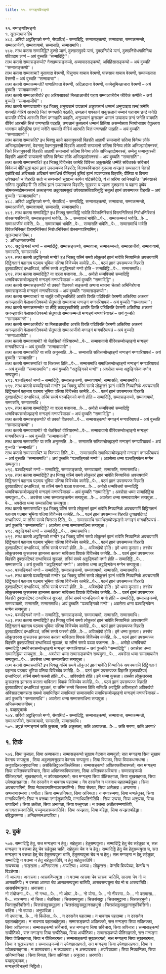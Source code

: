 ```yaml
---
title: ११. मग्गङ्गविभङ्गो

---
```

११. मग्गङ्गविभङ्गो  
१. सुत्तन्तभाजनीयं  
४८६. अरियो अट्ठङ्गिको मग्गो, सेय्यथिदं – सम्मादिट्ठि, सम्मासङ्कप्पो, सम्मावाचा, सम्माकम्मन्तो, सम्माआजीवो, सम्मावायामो, सम्मासति, सम्मासमाधि।  
४८७. तत्थ कतमा सम्मादिट्ठि? दुक्खे ञाणं, दुक्खसमुदये ञाणं, दुक्खनिरोधे ञाणं, दुक्खनिरोधगामिनिया पटिपदाय ञाणं – अयं वुच्चति ‘‘सम्मादिट्ठि’’।  
तत्थ कतमो सम्मासङ्कप्पो? नेक्खम्मसङ्कप्पो, अब्यापादसङ्कप्पो, अविहिंसासङ्कप्पो – अयं वुच्चति ‘‘सम्मासङ्कप्पो’’।  
तत्थ कतमा सम्मावाचा? मुसावादा वेरमणी, पिसुणाय वाचाय वेरमणी, फरुसाय वाचाय वेरमणी, सम्फप्पलापा वेरमणी – अयं वुच्चति ‘‘सम्मावाचा’’।  
तत्थ कतमो सम्माकम्मन्तो? पाणातिपाता वेरमणी, अदिन्नादाना वेरमणी, कामेसुमिच्छाचारा वेरमणी – अयं वुच्चति ‘‘सम्माकम्मन्तो’’।  
तत्थ कतमो सम्माआजीवो? इध अरियसावको मिच्छाआजीवं पहाय सम्माआजीवेन जीविकं कप्पेति – अयं वुच्चति ‘‘सम्माआजीवो’’।  
तत्थ कतमो सम्मावायामो? इध भिक्खु अनुप्पन्नानं पापकानं अकुसलानं धम्मानं अनुप्पादाय छन्दं जनेति वायमति वीरियं आरभति चित्तं पग्गण्हाति पदहति, उप्पन्नानं पापकानं अकुसलानं धम्मानं पहानाय छन्दं जनेति वायमति वीरियं आरभति चित्तं पग्गण्हाति पदहति, अनुप्पन्नानं कुसलानं धम्मानं उप्पादाय छन्दं जनेति वायमति वीरियं आरभति चित्तं पग्गण्हाति पदहति, उप्पन्नानं कुसलानं धम्मानं ठितिया असम्मोसाय भिय्योभावाय वेपुल्लाय भावनाय पारिपूरिया छन्दं जनेति वायमति वीरियं आरभति चित्तं पग्गण्हाति पदहति – अयं वुच्चति ‘‘सम्मावायामो’’।  
तत्थ कतमा सम्मासति? इध भिक्खु काये कायानुपस्सी विहरति आतापी सम्पजानो सतिमा विनेय्य लोके अभिज्झादोमनस्सं, वेदनासु वेदनानुपस्सी विहरति आतापी सम्पजानो सतिमा विनेय्य लोके अभिज्झादोमनस्सं, चित्ते चित्तानुपस्सी विहरति आतापी सम्पजानो सतिमा विनेय्य लोके अभिज्झादोमनस्सं, धम्मेसु धम्मानुपस्सी विहरति आतापी सम्पजानो सतिमा विनेय्य लोके अभिज्झादोमनस्सं – अयं वुच्चति ‘‘सम्मासति’’।  
तत्थ कतमो सम्मासमाधि? इध भिक्खु विविच्चेव कामेहि विविच्च अकुसलेहि धम्मेहि सवितक्कं सविचारं विवेकजं पीतिसुखं पठमं झानं उपसम्पज्ज विहरति; वितक्कविचारानं वूपसमा अज्झत्तं सम्पसादनं चेतसो एकोदिभावं अवितक्कं अविचारं समाधिजं पीतिसुखं दुतियं झानं उपसम्पज्ज विहरति; पीतिया च विरागा उपेक्खको च विहरति सतो च सम्पजानो सुखञ्च कायेन पटिसंवेदेति, यं तं अरिया आचिक्खन्ति ‘‘उपेक्खको सतिमा सुखविहारी’’ति ततियं झानं उपसम्पज्ज विहरति; सुखस्स च पहाना दुक्खस्स च पहाना पुब्बेव सोमनस्सदोमनस्सानं अत्थङ्गमा अदुक्खमसुखं उपेक्खासतिपारिसुद्धिं चतुत्थं झानं उपसम्पज्ज विहरति – अयं वुच्चति ‘‘सम्मासमाधि’’।  
४८८. अरियो अट्ठङ्गिको मग्गो, सेय्यथिदं – सम्मादिट्ठि, सम्मासङ्कप्पो, सम्मावाचा, सम्माकम्मन्तो, सम्माआजीवो, सम्मावायामो, सम्मासति, सम्मासमाधि।  
४८९. तत्थ कतमा सम्मादिट्ठि? इध भिक्खु सम्मादिट्ठिं भावेति विवेकनिस्सितं विरागनिस्सितं निरोधनिस्सितं वोस्सग्गपरिणामिं, सम्मासङ्कप्पं भावेति…पे॰… सम्मावाचं भावेति…पे॰… सम्माकम्मन्तं भावेति…पे॰… सम्माआजीवं भावेति…पे॰… सम्मावायामं भावेति…पे॰… सम्मासतिं भावेति…पे॰… सम्मासमाधिं भावेति विवेकनिस्सितं विरागनिस्सितं निरोधनिस्सितं वोस्सग्गपरिणामिम्।  
सुत्तन्तभाजनीयम्।  
२. अभिधम्मभाजनीयं  
४९०. अट्ठङ्गिको मग्गो – सम्मादिट्ठि, सम्मासङ्कप्पो, सम्मावाचा, सम्माकम्मन्तो, सम्माआजीवो, सम्मावायामो, सम्मासति, सम्मासमाधि।  
४९१. तत्थ कतमो अट्ठङ्गिको मग्गो? इध भिक्खु यस्मिं समये लोकुत्तरं झानं भावेति निय्यानिकं अपचयगामिं दिट्ठिगतानं पहानाय पठमाय भूमिया पत्तिया विविच्चेव कामेहि…पे॰… पठमं झानं उपसम्पज्ज विहरति दुक्खपटिपदं दन्धाभिञ्ञं, तस्मिं समये अट्ठङ्गिको मग्गो होति – सम्मादिट्ठि…पे॰… सम्मासमाधि।  
४९२. तत्थ कतमा सम्मादिट्ठि? या पञ्ञा पजानना…पे॰… अमोहो धम्मविचयो सम्मादिट्ठि धम्मविचयसम्बोज्झङ्गो मग्गङ्गं मग्गपरियापन्नं – अयं वुच्चति ‘‘सम्मादिट्ठि’’।  
तत्थ कतमो सम्मासङ्कप्पो? यो तक्को वितक्को सङ्कप्पो अप्पना ब्यप्पना चेतसो अभिनिरोपना सम्मासङ्कप्पो मग्गङ्गं मग्गपरियापन्नं – अयं वुच्चति ‘‘सम्मासङ्कप्पो’’।  
तत्थ कतमा सम्मावाचा? या चतूहि वचीदुच्चरितेहि आरति विरति पटिविरति वेरमणी अकिरिया अकरणं अनज्झापत्ति वेलाअनतिक्कमो सेतुघातो सम्मावाचा मग्गङ्गं मग्गपरियापन्नं – अयं वुच्चति ‘‘सम्मावाचा’’।  
तत्थ कतमो सम्माकम्मन्तो? या तीहि कायदुच्चरितेहि आरति विरति पटिविरति वेरमणी अकिरिया अकरणं अनज्झापत्ति वेलाअनतिक्कमो सेतुघातो सम्माकम्मन्तो मग्गङ्गं मग्गपरियापन्नं – अयं वुच्चति ‘‘सम्माकम्मन्तो’’।  
तत्थ कतमो सम्माआजीवो? या मिच्छाआजीवा आरति विरति पटिविरति वेरमणी अकिरिया अकरणं अनज्झापत्ति वेलाअनतिक्कमो सेतुघातो सम्माआजीवो मग्गङ्गं मग्गपरियापन्नं – अयं वुच्चति ‘‘सम्माआजीवो’’।  
तत्थ कतमो सम्मावायामो? यो चेतसिको वीरियारम्भो…पे॰… सम्मावायामो वीरियसम्बोज्झङ्गो मग्गङ्गं मग्गपरियापन्नं – अयं वुच्चति ‘‘सम्मावायामो’’।  
तत्थ कतमा सम्मासति? या सति अनुस्सति…पे॰… सम्मासति सतिसम्बोज्झङ्गो मग्गङ्गं मग्गपरियापन्नं – अयं वुच्चति ‘‘सम्मासति’’।  
तत्थ कतमो सम्मासमाधि? या चित्तस्स ठिति…पे॰… सम्मासमाधि समाधिसम्बोज्झङ्गो मग्गङ्गं मग्गपरियापन्नं – अयं वुच्चति ‘‘सम्मासमाधि’’। अयं वुच्चति ‘‘अट्ठङ्गिको मग्गो’’। अवसेसा धम्मा अट्ठङ्गिकेन मग्गेन सम्पयुत्ता।  
४९३. पञ्चङ्गिको मग्गो – सम्मादिट्ठि, सम्मासङ्कप्पो, सम्मावायामो, सम्मासति, सम्मासमाधि।  
४९४. तत्थ कतमो पञ्चङ्गिको मग्गो? इध भिक्खु यस्मिं समये लोकुत्तरं झानं भावेति निय्यानिकं अपचयगामिं दिट्ठिगतानं पहानाय पठमाय भूमिया पत्तिया विविच्चेव कामेहि…पे॰… पठमं झानं उपसम्पज्ज विहरति दुक्खपटिपदं दन्धाभिञ्ञं, तस्मिं समये पञ्चङ्गिको मग्गो होति – सम्मादिट्ठि, सम्मासङ्कप्पो, सम्मावायामो, सम्मासति, सम्मासमाधि।  
४९५. तत्थ कतमा सम्मादिट्ठि? या पञ्ञा पजानना…पे॰… अमोहो धम्मविचयो सम्मादिट्ठि धम्मविचयसम्बोज्झङ्गो मग्गङ्गं मग्गपरियापन्नं – अयं वुच्चति ‘‘सम्मादिट्ठि’’।  
तत्थ कतमो सम्मासङ्कप्पो? यो तक्को वितक्को…पे॰… सम्मासङ्कप्पो मग्गङ्गं मग्गपरियापन्नं – अयं वुच्चति ‘‘सम्मासङ्कप्पो’’।  
तत्थ कतमो सम्मावायामो? यो चेतसिको वीरियारम्भो…पे॰… सम्मावायामो वीरियसम्बोज्झङ्गो मग्गङ्गं मग्गपरियापन्नं – अयं वुच्चति ‘‘सम्मावायामो’’।  
तत्थ कतमा सम्मासति? या सति अनुस्सति…पे॰… सम्मासति सतिसम्बोज्झङ्गो मग्गङ्गं मग्गपरियापन्नं – अयं वुच्चति ‘‘सम्मासति’’।  
तत्थ कतमो सम्मासमाधि? या चित्तस्स ठिति…पे॰… सम्मासमाधि समाधिसम्बोज्झङ्गो मग्गङ्गं मग्गपरियापन्नं – अयं वुच्चति ‘‘सम्मासमाधि’’। अयं वुच्चति ‘‘पञ्चङ्गिको मग्गो’’। अवसेसा धम्मा पञ्चङ्गिकेन मग्गेन सम्पयुत्ता।  
४९६. पञ्चङ्गिको मग्गो – सम्मादिट्ठि, सम्मासङ्कप्पो, सम्मावायामो, सम्मासति, सम्मासमाधि।  
४९७. तत्थ कतमा सम्मादिट्ठि? इध भिक्खु यस्मिं समये लोकुत्तरं झानं भावेति निय्यानिकं अपचयगामिं दिट्ठिगतानं पहानाय पठमाय भूमिया पत्तिया विविच्चेव कामेहि…पे॰… पठमं झानं उपसम्पज्ज विहरति दुक्खपटिपदं दन्धाभिञ्ञं, या तस्मिं समये पञ्ञा पजानना…पे॰… अमोहो धम्मविचयो सम्मादिट्ठि धम्मविचयसम्बोज्झङ्गो मग्गङ्गं मग्गपरियापन्नं – अयं वुच्चति ‘‘सम्मादिट्ठि’’। अवसेसा धम्मा सम्मादिट्ठिया सम्पयुत्ता…पे॰… अवसेसा धम्मा सम्मासङ्कप्पेन सम्पयुत्ता…पे॰… अवसेसा धम्मा सम्मावायामेन सम्पयुत्ता…पे॰… अवसेसा धम्मा सम्मासतिया सम्पयुत्ता।  
तत्थ कतमो सम्मासमाधि? इध भिक्खु यस्मिं समये लोकुत्तरं झानं भावेति निय्यानिकं अपचयगामिं दिट्ठिगतानं पहानाय पठमाय भूमिया पत्तिया विविच्चेव कामेहि…पे॰… पठमं झानं उपसम्पज्ज विहरति दुक्खपटिपदं दन्धाभिञ्ञं, या तस्मिं समये चित्तस्स ठिति…पे॰… सम्मासमाधि समाधिसम्बोज्झङ्गो मग्गङ्गं मग्गपरियापन्नं – अयं वुच्चति ‘‘सम्मासमाधि’’। अवसेसा धम्मा सम्मासमाधिना सम्पयुत्ता।  
४९८. अट्ठङ्गिको मग्गो – सम्मादिट्ठि…पे॰… सम्मासमाधि।  
४९९. तत्थ कतमो अट्ठङ्गिको मग्गो? इध भिक्खु यस्मिं समये लोकुत्तरं झानं भावेति निय्यानिकं अपचयगामिं दिट्ठिगतानं पहानाय पठमाय भूमिया पत्तिया विविच्चेव कामेहि…पे॰… पठमं झानं उपसम्पज्ज विहरति दुक्खपटिपदं दन्धाभिञ्ञं, तस्मिं समये फस्सो होति…पे॰… अविक्खेपो होति। इमे धम्मा कुसला। तस्सेव लोकुत्तरस्स कुसलस्स झानस्स कतत्ता भावितत्ता विपाकं विविच्चेव कामेहि…पे॰… पठमं झानं उपसम्पज्ज विहरति दुक्खपटिपदं दन्धाभिञ्ञं सुञ्ञतं, तस्मिं समये अट्ठङ्गिको मग्गो होति – सम्मादिट्ठि…पे॰… सम्मासमाधि। अयं वुच्चति ‘‘अट्ठङ्गिको मग्गो’’। अवसेसा धम्मा अट्ठङ्गिकेन मग्गेन सम्पयुत्ता।  
५००. पञ्चङ्गिको मग्गो – सम्मादिट्ठि, सम्मासङ्कप्पो, सम्मावायामो, सम्मासति, सम्मासमाधि।  
५०१. तत्थ कतमो पञ्चङ्गिको मग्गो? इध भिक्खु यस्मिं समये लोकुत्तरं झानं भावेति निय्यानिकं अपचयगामिं दिट्ठिगतानं पहानाय पठमाय भूमिया पत्तिया विविच्चेव कामेहि…पे॰… पठमं झानं उपसम्पज्ज विहरति दुक्खपटिपदं दन्धाभिञ्ञं, तस्मिं समये फस्सो होति…पे॰… अविक्खेपो होति। इमे धम्मा कुसला। तस्सेव लोकुत्तरस्स कुसलस्स झानस्स कतत्ता भावितत्ता विपाकं विविच्चेव कामेहि…पे॰… पठमं झानं उपसम्पज्ज विहरति दुक्खपटिपदं दन्धाभिञ्ञं सुञ्ञतं, तस्मिं समये पञ्चङ्गिको मग्गो होति – सम्मादिट्ठि, सम्मासङ्कप्पो, सम्मावायामो, सम्मासति, सम्मासमाधि। अयं वुच्चति ‘‘पञ्चङ्गिको मग्गो’’। अवसेसा धम्मा पञ्चङ्गिकेन मग्गेन सम्पयुत्ता।  
५०२. पञ्चङ्गिको मग्गो – सम्मादिट्ठि, सम्मासङ्कप्पो, सम्मावायामो, सम्मासति, सम्मासमाधि।  
५०३. तत्थ कतमा सम्मादिट्ठि? इध भिक्खु यस्मिं समये लोकुत्तरं झानं भावेति निय्यानिकं अपचयगामिं दिट्ठिगतानं पहानाय पठमाय भूमिया पत्तिया विविच्चेव कामेहि…पे॰… पठमं झानं उपसम्पज्ज विहरति दुक्खपटिपदं दन्धाभिञ्ञं, तस्मिं समये फस्सो होति…पे॰… अविक्खेपो होति। इमे धम्मा कुसला। तस्सेव लोकुत्तरस्स कुसलस्स झानस्स कतत्ता भावितत्ता विपाकं विविच्चेव कामेहि…पे॰… पठमं झानं उपसम्पज्ज विहरति दुक्खपटिपदं दन्धाभिञ्ञं सुञ्ञतं, या तस्मिं समये पञ्ञा पजानना…पे॰… अमोहो धम्मविचयो सम्मादिट्ठि धम्मविचयसम्बोज्झङ्गो मग्गङ्गं मग्गपरियापन्नं – अयं वुच्चति ‘‘सम्मादिट्ठि’’। अवसेसा धम्मा सम्मादिट्ठिया सम्पयुत्ता…पे॰… अवसेसा धम्मा सम्मासङ्कप्पेन सम्पयुत्ता…पे॰… अवसेसा धम्मा सम्मावायामेन सम्पयुत्ता…पे॰… अवसेसा धम्मा सम्मासतिया सम्पयुत्ता।  
तत्थ कतमो सम्मासमाधि? इध भिक्खु यस्मिं समये लोकुत्तरं झानं भावेति निय्यानिकं अपचयगामिं दिट्ठिगतानं पहानाय पठमाय भूमिया पत्तिया विविच्चेव कामेहि…पे॰… पठमं झानं उपसम्पज्ज विहरति दुक्खपटिपदं दन्धाभिञ्ञं, तस्मिं समये फस्सो होति…पे॰… अविक्खेपो होति। इमे धम्मा कुसला। तस्सेव लोकुत्तरस्स कुसलस्स झानस्स कतत्ता भावितत्ता विपाकं विविच्चेव कामेहि…पे॰… पठमं झानं उपसम्पज्ज विहरति दुक्खपटिपदं दन्धाभिञ्ञं सुञ्ञतं, या तस्मिं समये चित्तस्स ठिति सण्ठिति अवट्ठिति अविसाहारो अविक्खेपो अविसाहटमानसता समथो समाधिन्द्रियं समाधिबलं सम्मासमाधि समाधिसम्बोज्झङ्गो मग्गङ्गं मग्गपरियापन्नं – अयं वुच्चति ‘‘सम्मासमाधि’’। अवसेसा धम्मा सम्मासमाधिना सम्पयुत्ता।  
अभिधम्मभाजनीयम्।  
३. पञ्हापुच्छकं  
५०४. अरियो अट्ठङ्गिको मग्गो, सेय्यथिदं – सम्मादिट्ठि, सम्मासङ्कप्पो, सम्मावाचा, सम्माकम्मन्तो, सम्माआजीवो, सम्मावायामो, सम्मासति, सम्मासमाधि।  
५०५. अट्ठन्नं मग्गङ्गानं कति कुसला, कति अकुसला, कति अब्याकता…पे॰… कति सरणा, कति अरणा?  


## १. तिकं

५०६. सिया कुसला, सिया अब्याकता। सम्मासङ्कप्पो सुखाय वेदनाय सम्पयुत्तो; सत्त मग्गङ्गा सिया सुखाय वेदनाय सम्पयुत्ता , सिया अदुक्खमसुखाय वेदनाय सम्पयुत्ता। सिया विपाका, सिया विपाकधम्मधम्मा। अनुपादिन्नअनुपादानिया। असंकिलिट्ठअसंकिलेसिका। सम्मासङ्कप्पो अवितक्कविचारमत्तो; सत्त मग्गङ्गा सिया सवितक्कसविचारा, सिया अवितक्कविचारमत्ता, सिया अवितक्कअविचारा। सम्मासङ्कप्पो पीतिसहगतो, सुखसहगतो, न उपेक्खासहगतो; सत्त मग्गङ्गा सिया पीतिसहगता, सिया सुखसहगता, सिया उपेक्खासहगता। नेव दस्सनेन न भावनाय पहातब्बा। नेव दस्सनेन न भावनाय पहातब्बहेतुका। सिया अपचयगामिनो, सिया नेवाचयगामिनापचयगामिनो। सिया सेक्खा, सिया असेक्खा। अप्पमाणा। अप्पमाणारम्मणा। पणीता। सिया सम्मत्तनियता, सिया अनियता। न मग्गारम्मणा, सिया मग्गहेतुका, सिया मग्गाधिपतिनो; सिया न वत्तब्बा मग्गहेतुकातिपि, मग्गाधिपतिनोतिपि। सिया उप्पन्ना, सिया अनुप्पन्ना, सिया उप्पादिनो। सिया अतीता, सिया अनागता, सिया पच्चुप्पन्ना। न वत्तब्बा अतीतारम्मणातिपि, अनागतारम्मणातिपि, पच्चुप्पन्नारम्मणातिपि। सिया अज्झत्ता, सिया बहिद्धा, सिया अज्झत्तबहिद्धा। बहिद्धारम्मणा। अनिदस्सनअप्पटिघा।  


## २. दुकं

५०७. सम्मादिट्ठि हेतु, सत्त मग्गङ्गा न हेतू। सहेतुका। हेतुसम्पयुत्ता। सम्मादिट्ठि हेतु चेव सहेतुका च, सत्त मग्गङ्गा न वत्तब्बा हेतू चेव सहेतुका चाति, सहेतुका चेव न च हेतू। सम्मादिट्ठि हेतु चेव हेतुसम्पयुत्ता च, सत्त मग्गङ्गा न वत्तब्बा हेतू चेव हेतुसम्पयुत्ता चाति, हेतुसम्पयुत्ता चेव न च हेतू। सत्त मग्गङ्गा न हेतू सहेतुका, सम्मादिट्ठि न वत्तब्बा न हेतु सहेतुकातिपि, न हेतु अहेतुकातिपि।  
सप्पच्चया । सङ्खता। अनिदस्सना। अप्पटिघा। अरूपा। लोकुत्तरा। केनचि विञ्ञेय्या, केनचि न विञ्ञेय्या।  
नो आसवा। अनासवा। आसवविप्पयुत्ता। न वत्तब्बा आसवा चेव सासवा चातिपि, सासवा चेव नो च आसवातिपि। न वत्तब्बा आसवा चेव आसवसम्पयुत्ता चातिपि, आसवसम्पयुत्ता चेव नो च आसवातिपि। आसवविप्पयुत्ता। अनासवा।  
नो संयोजना…पे॰… नो गन्था…पे॰… नो ओघा…पे॰… नो योगा…पे॰… नो नीवरणा…पे॰… नो परामासा…पे॰… सारम्मणा। नो चित्ता। चेतसिका। चित्तसम्पयुत्ता। चित्तसंसट्ठा। चित्तसमुट्ठाना। चित्तसहभुनो। चित्तानुपरिवत्तिनो। चित्तसंसट्ठसमुट्ठाना। चित्तसंसट्ठसमुट्ठानसहभुनो। चित्तसंसट्ठसमुट्ठानानुपरिवत्तिनो। बाहिरा। नो उपादा। अनुपादिन्ना।  
नो उपादाना…पे॰… नो किलेसा…पे॰… न दस्सनेन पहातब्बा। न भावनाय पहातब्बा। न दस्सनेन पहातब्बहेतुका। न भावनाय पहातब्बहेतुका। सम्मासङ्कप्पो अवितक्को, सत्त मग्गङ्गा सिया सवितक्का, सिया अवितक्का। सम्मासङ्कप्पो सविचारो, सत्त मग्गङ्गा सिया सविचारा, सिया अविचारा। सम्मासङ्कप्पो सप्पीतिको , सत्त मग्गङ्गा सिया सप्पीतिका, सिया अप्पीतिका। सम्मासङ्कप्पो पीतिसहगतो, सत्त मग्गङ्गा सिया पीतिसहगता, सिया न पीतिसहगता। सम्मासङ्कप्पो सुखसहगतो, सत्त मग्गङ्गा सिया सुखसहगता, सिया न सुखसहगता। सम्मासङ्कप्पो न उपेक्खासहगतो, सत्त मग्गङ्गा सिया उपेक्खासहगता, सिया न उपेक्खासहगता। न कामावचरा। न रूपावचरा। न अरूपावचरा। अपरियापन्ना। सिया निय्यानिका, सिया अनिय्यानिका। सिया नियता, सिया अनियता। अनुत्तरा। अरणाति।  
पञ्हापुच्छकम्।  
मग्गङ्गविभङ्गो निट्ठितो।  
